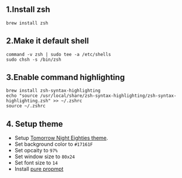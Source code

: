 ## 1.Install zsh 

```
brew install zsh
```

## 2.Make it default shell

```
command -v zsh | sudo tee -a /etc/shells
sudo chsh -s /bin/zsh
```

## 3.Enable command highlighting 

```
brew install zsh-syntax-highlighting
echo "source /usr/local/share/zsh-syntax-highlighting/zsh-syntax-highlighting.zsh" >> ~/.zshrc
source ~/.zshrc
```

## 4. Setup theme
 * Setup [Tomorrow Night Eighties theme](https://github.com/chriskempson/tomorrow-theme). 
 * Set background color to `#17161F`
 * Set opcaity to `97%`
 * Set window size to `80x24`
 * Set font size to `14`
 * Install [pure propmpt](https://github.com/sindresorhus/pure)

 
